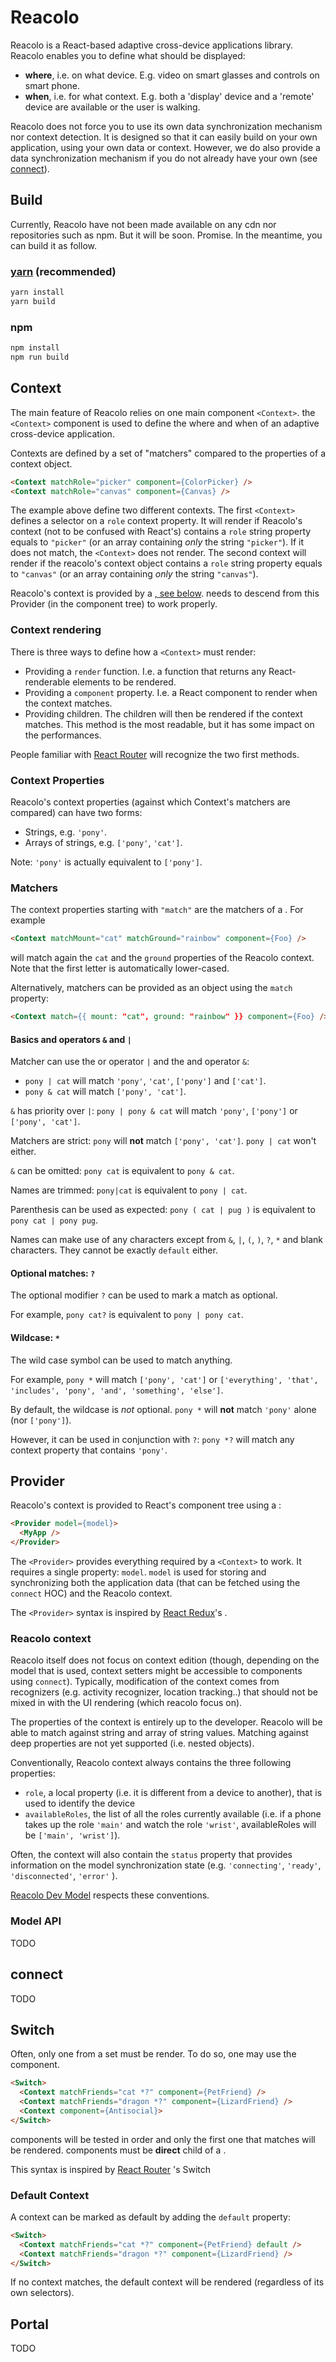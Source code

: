 # Reacolo

Reacolo is a React-based adaptive cross-device applications library.
Reacolo enables you to define what should be displayed:

- **where**, i.e. on what device. E.g. video on smart glasses and controls on smart phone.
- **when**, i.e. for what context. E.g. both a 'display' device and a 'remote' device are available or the user is walking.

Reacolo does not force you to use its own data synchronization mechanism nor context detection.
It is designed so that it can easily build on your own application, using your own data or context.
However, we do also provide a data synchronization mechanism if you do not already have your own (see [connect](#connect)).

## Build

Currently, Reacolo have not been made available on any cdn nor repositories such as npm. But it will be soon. Promise.
In the meantime, you can build it as follow.

### [yarn](https://yarnpkg.com) (recommended)

```bash
yarn install
yarn build
```

### npm

```bash
npm install
npm run build
```

## Context

The main feature of Reacolo relies on one main component `<Context>`.
the `<Context>` component is used to define the where and when of an adaptive cross-device application.

Contexts are defined by a set of "matchers" compared to the properties of a context object.

```html
<Context matchRole="picker" component={ColorPicker} />
<Context matchRole="canvas" component={Canvas} />
```

The example above define two different contexts.
The first `<Context>` defines a selector on a `role` context property.
It will render if Reacolo's context (not to be confused with React's) contains a `role` string property equals to `"picker"` (or an array containing *only* the string  `"picker"`). If it does not match, the `<Context>` does not render.
The second context will render if the reacolo's context object contains a `role` string property equals to `"canvas"`  (or an array containing *only* the string  `"canvas"`).

Reacolo's context is provided by a [<Provider>, see below](#Provider). <Context> needs to descend from this Provider (in the component tree) to work properly.

### Context rendering

There is three ways to define how a `<Context>` must render:
- Providing a `render` function. I.e. a function that returns any React-renderable elements to be rendered.
- Providing a `component` property. I.e. a React component to render when the context matches.
- Providing children. The children will then be rendered if the context matches. This method is the most readable, but it has some impact on the performances.

People familiar with [React Router](https://reacttraining.com/react-router/) will recognize the two first methods.

### Context Properties

Reacolo's context properties (against which Context's matchers are compared) can have two forms:

- Strings, e.g. `'pony'`.
- Arrays of strings, e.g. `['pony'`, `'cat']`.

Note: `'pony'` is actually equivalent to `['pony']`.

### Matchers

The context properties starting with `"match"` are the matchers of a <Context>. For example

```html
<Context matchMount="cat" matchGround="rainbow" component={Foo} />
```
will match again the `cat` and the `ground` properties of the Reacolo context. Note that the first letter is automatically lower-cased.

Alternatively, matchers can be provided as an object using the `match` property:
```html
<Context match={{ mount: "cat", ground: "rainbow" }} component={Foo} />
```

#### Basics and operators `&` and `|`

Matcher can use the or operator `|` and the and operator `&`:

- `pony | cat` will match `'pony'`, `'cat'`, `['pony']` and `['cat']`.
- `pony & cat` will match `['pony', 'cat']`.

`&` has priority over `|`: `pony | pony & cat` will match `'pony'`, `['pony']` or `['pony', 'cat']`.

Matchers are strict: `pony` will **not** match `['pony', 'cat']`. `pony | cat` won't either.

`&` can be omitted: `pony cat` is equivalent to `pony & cat`.

Names are trimmed: `pony|cat` is equivalent to `pony | cat`.

Parenthesis can be used as expected: `pony ( cat | pug )` is equivalent to `pony cat | pony pug`.

Names can make use of any characters except from `&`, `|`, `(`, `)`, `?`, `*` and blank characters.
They cannot be exactly `default` either.

#### Optional matches: `?`

The optional modifier `?` can be used to mark a match as optional.

For example, `pony cat?` is equivalent to `pony | pony cat`.

#### Wildcase: `*`

The wild case symbol can be used to match anything.

For example, `pony *` will match `['pony', 'cat']` or `['everything', 'that', 'includes', 'pony', 'and', 'something', 'else']`.

By default, the wildcase is *not* optional. `pony *` will **not** match `'pony'` alone (nor `['pony']`).

However, it can be used in conjunction with `?`: `pony *?` will match any context property that contains `'pony'`.

## Provider

Reacolo's context is provided to React's component tree using a <Provider>:

```html
<Provider model={model}>
  <MyApp />
</Provider>
```

The `<Provider>` provides everything required by a `<Context>` to work. It requires a single property: `model`. `model` is used for storing and synchronizing both the application data (that can be fetched using the `connect` HOC) and the Reacolo context.

The `<Provider>` syntax is inspired by [React Redux](https://github.com/reactjs/react-redux)'s <Provider>.

### Reacolo context

Reacolo itself does not focus on context edition (though, depending on the model that is used, context setters might be accessible to components using `connect`).
Typically, modification of the context comes from recognizers (e.g. activity recognizer, location tracking..) that should not be mixed in with the UI rendering (which reacolo focus on).

The properties of the context is entirely up to the developer. Reacolo will be able to match against string and array of string values. Matching against deep properties are not yet supported (i.e. nested objects).

Conventionally, Reacolo context always contains the three following properties:
- `role`, a local property (i.e. it is different from a device to another), that is used to identify the device
- `availableRoles`, the list of all the roles currently available (i.e. if a phone takes up the role `'main'` and watch the role `'wrist'`, availableRoles will be `['main', 'wrist']`).

Often, the context will also contain the `status` property that provides information on the model synchronization state (e.g.  `'connecting'`, `'ready'`, `'disconnected'`, `'error'` ).

[Reacolo Dev Model](../dev-model) respects these conventions.

### Model API

TODO

## connect

TODO

## Switch

Often, only one <Context> from a set must be render. To do so, one may
use the <Switch> component.

```html
<Switch>
  <Context matchFriends="cat *?" component={PetFriend} />
  <Context matchFriends="dragon *?" component={LizardFriend} />
  <Context component={Antisocial}>
</Switch>
```

<Context> components will be tested in order and only the first one that matches will be rendered.
<Context> components must be **direct** child of a <Switch>.

This syntax is inspired by [React Router](https://reacttraining.com/react-router/) 's Switch

### Default Context

A context can be marked as default by adding the `default` property:

```html
<Switch>
  <Context matchFriends="cat *?" component={PetFriend} default />
  <Context matchFriends="dragon *?" component={LizardFriend} />
</Switch>
```

If no context matches, the default context will be rendered (regardless of its own selectors).

## Portal

TODO
